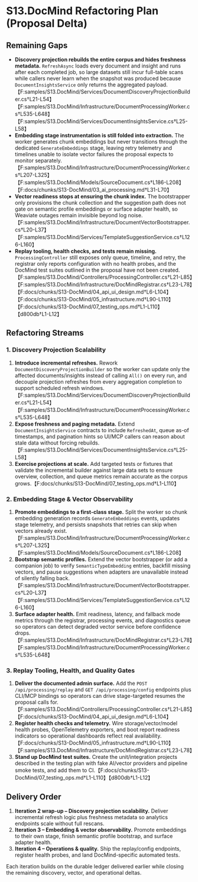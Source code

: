 # S13.DocMind Refactoring Plan (Proposal Delta)

## Remaining Gaps
- **Discovery projection rebuilds the entire corpus and hides freshness metadata.** `RefreshAsync` loads every document and insight and runs after each completed job, so large datasets still incur full-table scans while callers never learn when the snapshot was produced because `DocumentInsightsService` only returns the aggregated payload.【F:samples/S13.DocMind/Services/DocumentDiscoveryProjectionBuilder.cs†L21-L54】【F:samples/S13.DocMind/Infrastructure/DocumentProcessingWorker.cs†L535-L648】【F:samples/S13.DocMind/Services/DocumentInsightsService.cs†L25-L58】
- **Embedding stage instrumentation is still folded into extraction.** The worker generates chunk embeddings but never transitions through the dedicated `GenerateEmbeddings` stage, leaving retry telemetry and timelines unable to isolate vector failures the proposal expects to monitor separately.【F:samples/S13.DocMind/Infrastructure/DocumentProcessingWorker.cs†L207-L325】【F:samples/S13.DocMind/Models/SourceDocument.cs†L186-L208】【F:docs/chunks/S13-DocMind/03_ai_processing.md†L31-L70】
- **Vector readiness stops at ensuring the chunk index.** The bootstrapper only provisions the chunk collection and the suggestion path does not gate on semantic profile embeddings or surface adapter health, so Weaviate outages remain invisible beyond log noise.【F:samples/S13.DocMind/Infrastructure/DocumentVectorBootstrapper.cs†L20-L37】【F:samples/S13.DocMind/Services/TemplateSuggestionService.cs†L126-L160】
- **Replay tooling, health checks, and tests remain missing.** `ProcessingController` still exposes only queue, timeline, and retry, the registrar only reports configuration with no health probes, and the DocMind test suites outlined in the proposal have not been created.【F:samples/S13.DocMind/Controllers/ProcessingController.cs†L21-L85】【F:samples/S13.DocMind/Infrastructure/DocMindRegistrar.cs†L23-L78】【F:docs/chunks/S13-DocMind/04_api_ui_design.md†L6-L104】【F:docs/chunks/S13-DocMind/05_infrastructure.md†L90-L110】【F:docs/chunks/S13-DocMind/07_testing_ops.md†L1-L110】【d800db†L1-L12】

## Refactoring Streams

### 1. Discovery Projection Scalability
1. **Introduce incremental refreshes.** Rework `DocumentDiscoveryProjectionBuilder` so the worker can update only the affected documents/insights instead of calling `All()` on every run, and decouple projection refreshes from every aggregation completion to support scheduled refresh windows.【F:samples/S13.DocMind/Services/DocumentDiscoveryProjectionBuilder.cs†L21-L54】【F:samples/S13.DocMind/Infrastructure/DocumentProcessingWorker.cs†L535-L648】
2. **Expose freshness and paging metadata.** Extend `DocumentInsightsService` contracts to include `RefreshedAt`, queue as-of timestamps, and pagination hints so UI/MCP callers can reason about stale data without forcing rebuilds.【F:samples/S13.DocMind/Services/DocumentInsightsService.cs†L25-L58】
3. **Exercise projections at scale.** Add targeted tests or fixtures that validate the incremental builder against large data sets to ensure overview, collection, and queue metrics remain accurate as the corpus grows.【F:docs/chunks/S13-DocMind/07_testing_ops.md†L1-L110】

### 2. Embedding Stage & Vector Observability
1. **Promote embeddings to a first-class stage.** Split the worker so chunk embedding generation records `GenerateEmbeddings` events, updates stage telemetry, and persists snapshots that retries can skip when vectors already exist.【F:samples/S13.DocMind/Infrastructure/DocumentProcessingWorker.cs†L207-L325】【F:samples/S13.DocMind/Models/SourceDocument.cs†L186-L208】
2. **Bootstrap semantic profiles.** Extend the vector bootstrapper (or add a companion job) to verify `SemanticTypeEmbedding` entries, backfill missing vectors, and pause suggestions when adapters are unavailable instead of silently falling back.【F:samples/S13.DocMind/Infrastructure/DocumentVectorBootstrapper.cs†L20-L37】【F:samples/S13.DocMind/Services/TemplateSuggestionService.cs†L126-L160】
3. **Surface adapter health.** Emit readiness, latency, and fallback mode metrics through the registrar, processing events, and diagnostics queue so operators can detect degraded vector service before confidence drops.【F:samples/S13.DocMind/Infrastructure/DocMindRegistrar.cs†L23-L78】【F:samples/S13.DocMind/Infrastructure/DocumentProcessingWorker.cs†L535-L648】

### 3. Replay Tooling, Health, and Quality Gates
1. **Deliver the documented admin surface.** Add the `POST /api/processing/replay` and `GET /api/processing/config` endpoints plus CLI/MCP bindings so operators can drive stage-targeted resumes the proposal calls for.【F:samples/S13.DocMind/Controllers/ProcessingController.cs†L21-L85】【F:docs/chunks/S13-DocMind/04_api_ui_design.md†L6-L104】
2. **Register health checks and telemetry.** Wire storage/vector/model health probes, OpenTelemetry exporters, and boot report readiness indicators so operational dashboards reflect real availability.【F:docs/chunks/S13-DocMind/05_infrastructure.md†L90-L110】【F:samples/S13.DocMind/Infrastructure/DocMindRegistrar.cs†L23-L78】
3. **Stand up DocMind test suites.** Create the unit/integration projects described in the testing plan with fake AI/vector providers and pipeline smoke tests, and add them to CI.【F:docs/chunks/S13-DocMind/07_testing_ops.md†L1-L110】【d800db†L1-L12】

## Delivery Order
1. **Iteration 2 wrap-up – Discovery projection scalability.** Deliver incremental refresh logic plus freshness metadata so analytics endpoints scale without full rescans.
2. **Iteration 3 – Embedding & vector observability.** Promote embeddings to their own stage, finish semantic profile bootstrap, and surface adapter health.
3. **Iteration 4 – Operations & quality.** Ship the replay/config endpoints, register health probes, and land DocMind-specific automated tests.

Each iteration builds on the durable ledger delivered earlier while closing the remaining discovery, vector, and operational deltas.
